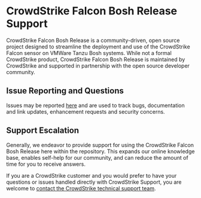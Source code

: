 # CrowdStrike Falcon Bosh Release Support

CrowdStrike Falcon Bosh Release is a community-driven, open source project designed to streamline the deployment and use of the CrowdStrike Falcon sensor on VMWare Tanzu Bosh systems. While not a formal CrowdStrike product, CrowdStrike Falcon Bosh Release is maintained by CrowdStrike and supported in partnership with the open source developer community.

## Issue Reporting and Questions

Issues may be reported [here](https://github.com/CrowdStrike/falcon-boshrelease/issues/new) and are used to track bugs, documentation and link updates, enhancement requests and security concerns.

## Support Escalation

Generally, we endeavor to provide support for using the CrowdStrike Falcon Bosh Release here within the repository. This expands our online knowledge base, enables self-help for our community, and can reduce the amount of time for you to receive answers.

If you are a CrowdStrike customer and you would prefer to have your questions or issues handled directly with CrowdStrike Support, you are welcome to [contact the CrowdStrike technical support team](https://supportportal.crowdstrike.com/).
